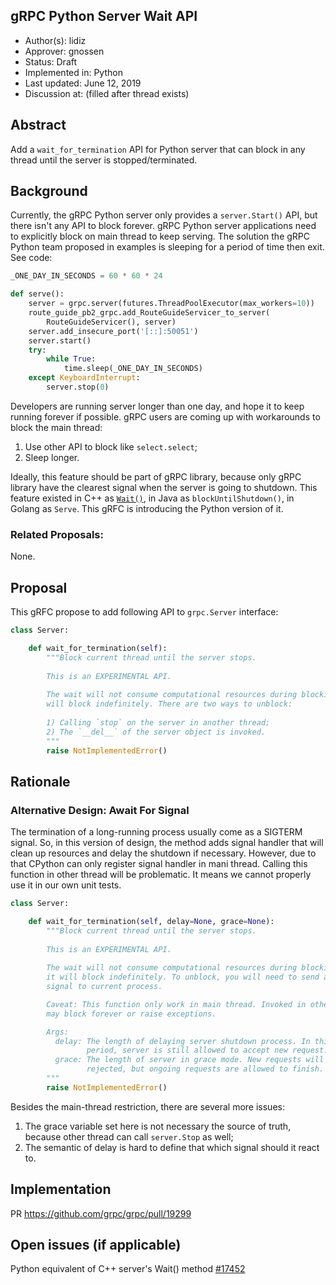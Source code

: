 gRPC Python Server Wait API
----
* Author(s): lidiz
* Approver: gnossen
* Status: Draft
* Implemented in: Python
* Last updated: June 12, 2019
* Discussion at: <google group thread> (filled after thread exists)

## Abstract

Add a `wait_for_termination` API for Python server that can block in any thread
until the server is stopped/terminated.

## Background

Currently, the gRPC Python server only provides a `server.Start()` API, but
there isn't any API to block forever. gRPC Python server applications need to
explicitly block on main thread to keep serving. The solution the gRPC Python
team proposed in examples is sleeping for a period of time then exit. See code:

```Python
_ONE_DAY_IN_SECONDS = 60 * 60 * 24

def serve():
    server = grpc.server(futures.ThreadPoolExecutor(max_workers=10))
    route_guide_pb2_grpc.add_RouteGuideServicer_to_server(
        RouteGuideServicer(), server)
    server.add_insecure_port('[::]:50051')
    server.start()
    try:
        while True:
            time.sleep(_ONE_DAY_IN_SECONDS)
    except KeyboardInterrupt:
        server.stop(0)
```

Developers are running server longer than one day, and hope it to keep running
forever if possible. gRPC users are coming up with workarounds to block the main
thread:

1) Use other API to block like `select.select`;
2) Sleep longer.

Ideally, this feature should be part of gRPC library, because only gRPC library
have the clearest signal when the server is going to shutdown. This feature
existed in C++ as
[`Wait()`](https://grpc.github.io/grpc/cpp/classgrpc_1_1_server_interface.html#ac36477b6a7593a4e4608c7eb712b0d70),
in Java as `blockUntilShutdown()`, in Golang as `Serve`. This gRFC is
introducing the Python version of it.

### Related Proposals: 

None.

## Proposal

This gRFC propose to add following API to `grpc.Server` interface:

```Python
class Server:

    def wait_for_termination(self):
        """Block current thread until the server stops.
        
        This is an EXPERIMENTAL API.
        
        The wait will not consume computational resources during blocking, and it
        will block indefinitely. There are two ways to unblock:
        
        1) Calling `stop` on the server in another thread;
        2) The `__del__` of the server object is invoked.
        """
        raise NotImplementedError()
```

## Rationale

### Alternative Design: Await For Signal

The termination of a long-running process usually come as a SIGTERM signal. So,
in this version of design, the method adds signal handler that will clean up
resources and delay the shutdown if necessary. However, due to that CPython can
only register signal handler in mani thread. Calling this function in other
thread will be problematic. It means we cannot properly use it in our own unit
tests.

```Python
class Server:

    def wait_for_termination(self, delay=None, grace=None):
        """Block current thread until the server stops.
        
        This is an EXPERIMENTAL API.
        
        The wait will not consume computational resources during blocking, and
        it will block indefinitely. To unblock, you will need to send a SIGTERM
        signal to current process.

        Caveat: This function only work in main thread. Invoked in other thread
        may block forever or raise exceptions.

        Args:
          delay: The length of delaying server shutdown process. In this
                 period, server is still allowed to accept new request.
          grace: The length of server in grace mode. New requests will be
                 rejected, but ongoing requests are allowed to finish.
        """
        raise NotImplementedError()
```

Besides the main-thread restriction, there are several more issues:

1) The grace variable set here is not necessary the source of truth, because
   other thread can call `server.Stop` as well;
2) The semantic of delay is hard to define that which signal should it react to.

## Implementation

PR https://github.com/grpc/grpc/pull/19299

## Open issues (if applicable)

Python equivalent of C++ server's Wait() method
[#17452](https://github.com/grpc/grpc/issues/17452)
